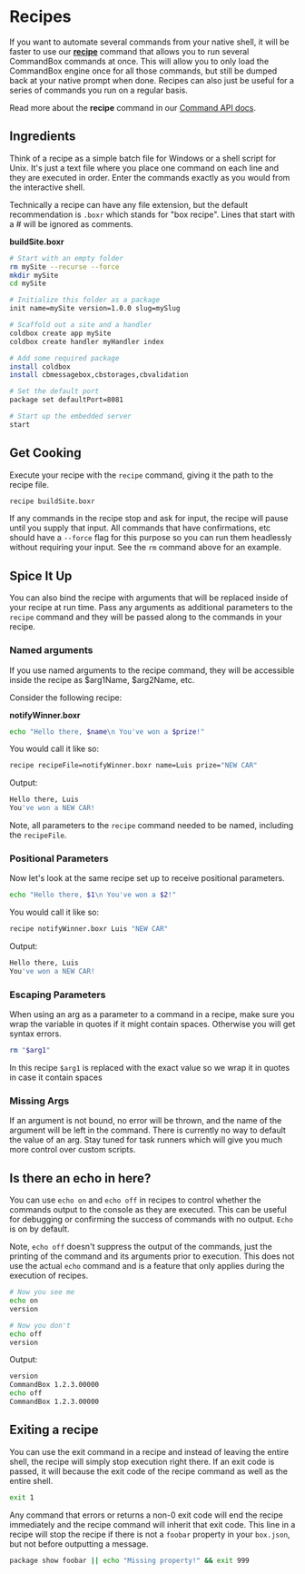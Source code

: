 # Recipes

If you want to automate several commands from your native shell, it will be faster to use our [**recipe**](http://apidocs.ortussolutions.com/commandbox/current/index.html?commandbox/system/modules/system-commands/commands/recipe.html) command that allows you to run several CommandBox commands at once. This will allow you to only load the CommandBox engine once for all those commands, but still be dumped back at your native prompt when done. Recipes can also just be useful for a series of commands you run on a regular basis.

Read more about the **recipe** command in our [Command API docs](http://apidocs.ortussolutions.com/commandbox/current/index.html?commandbox/system/modules/system-commands/commands/recipe.html).

## Ingredients

Think of a recipe as a simple batch file for Windows or a shell script for Unix. It's just a text file where you place one command on each line and they are executed in order. Enter the commands exactly as you would from the interactive shell.

Technically a recipe can have any file extension, but the default recommendation is `.boxr` which stands for "box recipe". Lines that start with a \# will be ignored as comments.

**buildSite.boxr**

```bash
# Start with an empty folder
rm mySite --recurse --force
mkdir mySite
cd mySite

# Initialize this folder as a package
init name=mySite version=1.0.0 slug=mySlug

# Scaffold out a site and a handler
coldbox create app mySite
coldbox create handler myHandler index

# Add some required package
install coldbox
install cbmessagebox,cbstorages,cbvalidation

# Set the default port
package set defaultPort=8081

# Start up the embedded server
start
```

## Get Cooking

Execute your recipe with the `recipe` command, giving it the path to the recipe file.

```bash
recipe buildSite.boxr
```

If any commands in the recipe stop and ask for input, the recipe will pause until you supply that input. All commands that have confirmations, etc should have a `--force` flag for this purpose so you can run them headlessly without requiring your input. See the `rm` command above for an example.

## Spice It Up

You can also bind the recipe with arguments that will be replaced inside of your recipe at run time. Pass any arguments as additional parameters to the `recipe` command and they will be passed along to the commands in your recipe.

### Named arguments

If you use named arguments to the recipe command, they will be accessible inside the recipe as $arg1Name, $arg2Name, etc.

Consider the following recipe:

**notifyWinner.boxr**

```bash
echo "Hello there, $name\n You've won a $prize!"
```

You would call it like so:

```bash
recipe recipeFile=notifyWinner.boxr name=Luis prize="NEW CAR"
```

Output:

```bash
Hello there, Luis
You've won a NEW CAR!
```

Note, all parameters to the `recipe` command needed to be named, including the `recipeFile`.

### Positional Parameters

Now let's look at the same recipe set up to receive positional parameters.

```bash
echo "Hello there, $1\n You've won a $2!"
```

You would call it like so:

```bash
recipe notifyWinner.boxr Luis "NEW CAR"
```

Output:

```bash
Hello there, Luis
You've won a NEW CAR!
```

### Escaping Parameters

When using an arg as a parameter to a command in a recipe, make sure you wrap the variable in quotes if it might contain spaces. Otherwise you will get syntax errors.

```bash
rm "$arg1"
```

In this recipe `$arg1` is replaced with the exact value so we wrap it in quotes in case it contain spaces

### Missing Args

If an argument is not bound, no error will be thrown, and the name of the argument will be left in the command. There is currently no way to default the value of an arg. Stay tuned for task runners which will give you much more control over custom scripts.

## Is there an echo in here?

You can use `echo on` and `echo off` in recipes to control whether the commands output to the console as they are executed. This can be useful for debugging or confirming the success of commands with no output. `Echo` is on by default.

Note, `echo off` doesn't suppress the output of the commands, just the printing of the command and its arguments prior to execution. This does not use the actual `echo` command and is a feature that only applies during the execution of recipes.

```bash
# Now you see me
echo on
version

# Now you don't
echo off
version
```

Output:

```bash
version
CommandBox 1.2.3.00000
echo off
CommandBox 1.2.3.00000
```

## Exiting a recipe

You can use the exit command in a recipe and instead of leaving the entire shell, the recipe will simply stop execution right there.  If an exit code is passed, it will because the exit code of the recipe command as well as the entire shell.

```bash
exit 1
```

Any command that errors or returns a non-0 exit code will end the recipe immediately and the recipe command will inherit that exit code.  This line in a recipe will stop the recipe if there is not a `foobar` property in your `box.json`, but not before outputting a message.

```bash
package show foobar || echo "Missing property!" && exit 999
```



